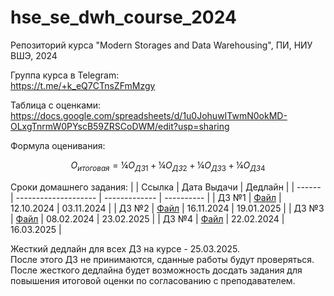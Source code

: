 # hse_se_dwh_course_2024
Репозиторий курса "Modern Storages and Data Warehousing", ПИ, НИУ ВШЭ, 2024

Группа курса в Telegram:<br>
https://t.me/+k_eQ7CTnsZFmMzgy

Таблица с оценками:<br>
https://docs.google.com/spreadsheets/d/1u0JohuwITwmN0okMD-OLxgTnrmW0PYscB59ZRSCoDWM/edit?usp=sharing

Формула оценивания:
```math
O_{итоговая} = ¼ O_{ДЗ 1} + ¼ O_{ДЗ 2} + ¼ O_{ДЗ 3} + ¼ O_{ДЗ 4}
```

Сроки домашнего задания:
|        | Ссылка               | Дата Выдачи   | Дедлайн    |
| ------ | -------------------- | ------------- | ---------- |
| ДЗ №1  | [Файл](hw01/hw1.pdf) | 12.10.2024    | 03.11.2024 |
| ДЗ №2  | [Файл](hw02/hw2.pdf) | 16.11.2024    | 19.01.2025 |
| ДЗ №3  | [Файл](hw03/hw3.pdf) | 08.02.2024    | 23.02.2025 |
| ДЗ №4  | [Файл](hw04/hw4.pdf) | 22.02.2024    | 16.03.2025 |

Жесткий дедлайн для всех ДЗ на курсе - 25.03.2025.<br>
После этого ДЗ не принимаются, сданные работы будут проверяться.<br>
После жесткого дедлайна будет возможность досдать задания для повышения итоговой оценки по согласованию с преподавателем.
